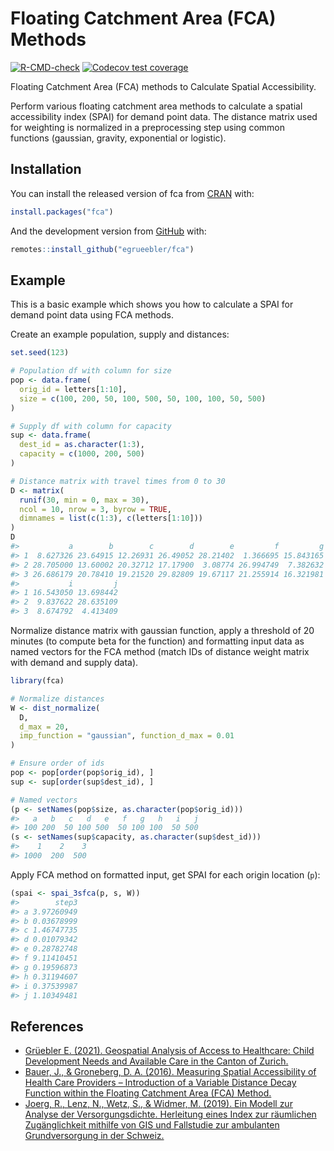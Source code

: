 
<!-- README.md is generated from README.Rmd. Please edit that file -->

# Floating Catchment Area (FCA) Methods

<!-- badges: start -->

[![R-CMD-check](https://github.com/egrueebler/fca/workflows/R-CMD-check/badge.svg)](https://github.com/egrueebler/fca/actions)
[![Codecov test
coverage](https://codecov.io/gh/egrueebler/fca/branch/main/graph/badge.svg)](https://app.codecov.io/gh/egrueebler/fca/branch/main)
<!-- badges: end -->

Floating Catchment Area (FCA) methods to Calculate Spatial
Accessibility.

Perform various floating catchment area methods to calculate a spatial
accessibility index (SPAI) for demand point data. The distance matrix
used for weighting is normalized in a preprocessing step using common
functions (gaussian, gravity, exponential or logistic).

## Installation

You can install the released version of fca from
[CRAN](https://CRAN.R-project.org) with:

``` r
install.packages("fca")
```

And the development version from
[GitHub](https://github.com/egrueebler/fca) with:

``` r
remotes::install_github("egrueebler/fca")
```

## Example

This is a basic example which shows you how to calculate a SPAI for
demand point data using FCA methods.

Create an example population, supply and distances:

``` r
set.seed(123)

# Population df with column for size
pop <- data.frame(
  orig_id = letters[1:10],
  size = c(100, 200, 50, 100, 500, 50, 100, 100, 50, 500)
)

# Supply df with column for capacity
sup <- data.frame(
  dest_id = as.character(1:3),
  capacity = c(1000, 200, 500)
)

# Distance matrix with travel times from 0 to 30
D <- matrix(
  runif(30, min = 0, max = 30),
  ncol = 10, nrow = 3, byrow = TRUE,
  dimnames = list(c(1:3), c(letters[1:10]))
)
D
#>           a        b        c        d        e         f         g         h
#> 1  8.627326 23.64915 12.26931 26.49052 28.21402  1.366695 15.843165 26.772571
#> 2 28.705000 13.60002 20.32712 17.17900  3.08774 26.994749  7.382632  1.261786
#> 3 26.686179 20.78410 19.21520 29.82809 19.67117 21.255914 16.321981 17.824261
#>           i         j
#> 1 16.543050 13.698442
#> 2  9.837622 28.635109
#> 3  8.674792  4.413409
```

Normalize distance matrix with gaussian function, apply a threshold of
20 minutes (to compute beta for the function) and formatting input data
as named vectors for the FCA method (match IDs of distance weight matrix
with demand and supply data).

``` r
library(fca)

# Normalize distances
W <- dist_normalize(
  D,
  d_max = 20,
  imp_function = "gaussian", function_d_max = 0.01
)

# Ensure order of ids
pop <- pop[order(pop$orig_id), ]
sup <- sup[order(sup$dest_id), ]

# Named vectors
(p <- setNames(pop$size, as.character(pop$orig_id)))
#>   a   b   c   d   e   f   g   h   i   j 
#> 100 200  50 100 500  50 100 100  50 500
(s <- setNames(sup$capacity, as.character(sup$dest_id)))
#>    1    2    3 
#> 1000  200  500
```

Apply FCA method on formatted input, get SPAI for each origin location
(`p`):

``` r
(spai <- spai_3sfca(p, s, W))
#>        step3
#> a 3.97260949
#> b 0.03678999
#> c 1.46747735
#> d 0.01079342
#> e 0.28782748
#> f 9.11410451
#> g 0.19596873
#> h 0.31194607
#> i 0.37539987
#> j 1.10349481
```

## References

-   [Grüebler E. (2021). Geospatial Analysis of Access to Healthcare:
    Child Development Needs and Available Care in the Canton of
    Zurich.](https://lean-gate.geo.uzh.ch/prod/typo3conf/ext/qfq/Classes/Api/download.php/mastersThesis/833)
-   [Bauer, J., & Groneberg, D. A. (2016). Measuring Spatial
    Accessibility of Health Care Providers – Introduction of a Variable
    Distance Decay Function within the Floating Catchment Area (FCA)
    Method.](https://doi.org/10.1371/journal.pone.0159148)
-   [Joerg, R., Lenz, N., Wetz, S., & Widmer, M. (2019). Ein Modell zur
    Analyse der Versorgungsdichte. Herleitung eines Index zur räumlichen
    Zugänglichkeit mithilfe von GIS und Fallstudie zur ambulanten
    Grundversorgung in der
    Schweiz.](https://www.obsan.admin.ch/de/publikationen/ein-modell-zur-analyse-der-versorgungsdichte)
